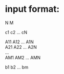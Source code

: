 # input format:

N M

c1 c2 ... cN

A11 A12 ... A1N<br>
A21 A22 ... A2N<br>
    ...        <br>
AM1 AM2 ... AMN<br>

b1 b2 ... bm